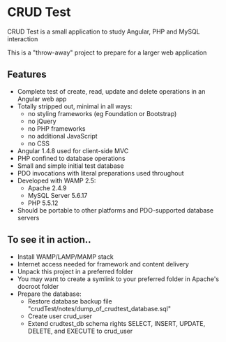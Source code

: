 # CRUD Test

CRUD Test is a small application to study Angular, PHP and MySQL interaction

This is a "throw-away" project to prepare for a larger web application

## Features
- Complete test of create, read, update and delete operations in an Angular web app
- Totally stripped out, minimal in all ways:
    - no styling frameworks (eg Foundation or Bootstrap)
    - no jQuery
    - no PHP frameworks
    - no additional JavaScript
    - no CSS
- Angular 1.4.8 used for client-side MVC
- PHP confined to database operations
- Small and simple initial test database
- PDO invocations with literal preparations used throughout
- Developed with WAMP 2.5:
    - Apache 2.4.9
    - MySQL Server 5.6.17
    - PHP 5.5.12
- Should be portable to other platforms and PDO-supported database servers

## To see it in action..
- Install WAMP/LAMP/MAMP stack
- Internet access needed for framework and content delivery
- Unpack this project in a preferred folder
- You may want to create a symlink to your preferred folder in Apache's docroot folder
- Prepare the database:
    - Restore database backup file "crudTest/notes/dump_of_crudtest_database.sql"
    - Create user crud_user
    - Extend crudtest_db schema rights SELECT, INSERT, UPDATE, DELETE, and EXECUTE to crud_user

